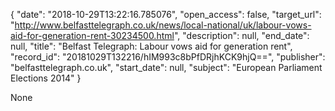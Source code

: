 {
  "date": "2018-10-29T13:22:16.785076", 
  "open_access": false, 
  "target_url": "http://www.belfasttelegraph.co.uk/news/local-national/uk/labour-vows-aid-for-generation-rent-30234500.html", 
  "description": null, 
  "end_date": null, 
  "title": "Belfast Telegraph: Labour vows aid for generation rent", 
  "record_id": "20181029T132216/hIM993c8bPfDRjhKCK9hjQ==", 
  "publisher": "belfasttelegraph.co.uk", 
  "start_date": null, 
  "subject": "European Parliament Elections 2014"
}

None
